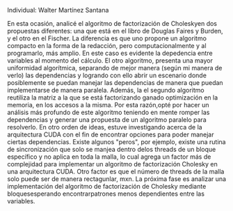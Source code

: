 Individual: Walter Martínez Santana

En esta ocasión, analicé el algoritmo de factorización de Choleskyen dos propuestas diferentes: una que está en el libro de Douglas Faires y Burden, y el otro en el Fischer. 
La diferencia es que uno propone un algoritmo compacto en la forma de la redacción, pero computacionalmente y al programarlo, más amplio. En este caso es evidente la depedencia
entre variables al momento del cálculo. El otro algoritmo, presenta una mayor uniformidad algorítmica, separando de mejor manera (según mi manera de verlo) las dependencias y
logrando con ello abrir un escenario donde posiblemente se puedan manejar las dependencias de manera que puedan implementarse de manera paralela.
Además, la el segundo algoritmo reutiliza la matriz a la que se está factorizando ganado optimización en la memoria, en los accesos a la misma.
Por esta razón,opté por hacer un análisis más profundo de este algoritmo teniendo en mente romper las dependencias y generar una propuesta de un algoritmo paralelo para
resolverlo. 
En otro orden de ideas, estuve investigando acerca de la arquitectura CUDA con el fin de encontrar opciones para poder manejar ciertas dependencias. Existe algunos "peros", 
por ejemplo, existe una rutina de sincronización que solo se manjea dentro delos threads de un bloque específico y no aplica en toda la malla, lo cual agrega un factor más de complejidad
para implementar un algoritmo de factorización Cholesky en una arquitectura CUDA. Otro factor es que el número de threads de la malla solo puede ser  de manera rectagunlar, mxn.
La próxima fase es analizar una implementación del algoritmo de factorización de Cholesky mediante bloquesesperando encontrarpatrones menos dependientes entre las variables.
